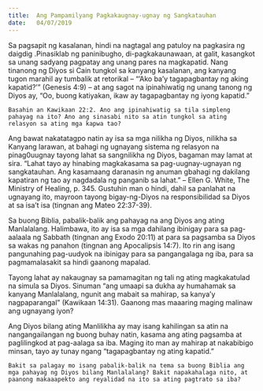 ```yaml
---
title:  Ang Pampamilyang Pagkakaugnay-ugnay ng Sangkatauhan
date:   04/07/2019
---
```


Sa pagsapit ng kasalanan, hindi na nagtagal ang patuloy na pagkasira ng daigdig .Pinasiklab ng paninibugho, di-pagkakaunawaan, at galit, kasangkot sa unang sadyang pagpatay ang unang pares na magkapatid. Nang tinanong ng Diyos si Cain tungkol sa kanyang kasalanan, ang kanyang tugon marahil ay tumbalik at retorikal – “’Ako ba’y tagapagbantay ng aking kapatid?’” (Genesis 4:9) – at ang sagot na ipinahiwatig ng unang tanong ng Diyos ay, “Oo, buong katiyakan, ikaw ay tagapagbantay ng iyong kapatid.”

`Basahin an Kawikaan 22:2. Ano ang ipinahiwatig sa tila simpleng pahayag na ito? Ano ang sinasabi nito sa atin tungkol sa ating relasyon sa ating mga kapwa tao?`

Ang bawat nakatatagpo natin ay isa sa mga nilikha ng Diyos, nilikha sa Kanyang larawan, at bahagi ng ugnayang sistema ng relasyon na pinag0uugnay tayong lahat sa sangnilikha ng Diyos, bagaman may lamat at sira. “Lahat tayo ay hinabing magkakasama sa pag-uugnay-ugnayan ng sangkatauhan. Ang kasamaang daranasin ng anuman gbahagi ng dakilang kapatiran ng tao ay nagdadala ng panganib sa lahat.” – Ellen G. White, The Ministry of Healing, p. 345. Gustuhin man o hindi, dahil sa panlahat na ugnayang ito, mayroon tayong bigay-ng-Diyos na responsibilidad sa Diyos at sa isa’t isa (tingnan ang Mateo 22:37-39).

Sa buong Biblia, pabalik-balik ang pahayag na ang Diyos ang ating Manlalalang. Halimbawa, ito ay isa sa mga dahilang ibinigay para sa pag-aalaala ng Sabbath (tingnan ang Exodo 20:11) at para sa pagsamba sa Diyos sa wakas ng panahon (tingnan ang Apocalipsis 14:7). Ito rin ang isang pangunahing pag-uudyok na ibinigay para sa pangangalaga ng iba, para sa pagmamalasakit sa hindi gaanong mapalad.

Tayong lahat ay nakaugnay sa pamamagitan ng tali ng ating magkakatulad na simula sa Diyos. Sinuman “ang umaapi sa dukha ay humahamak sa kanyang Manlalalang, ngunit ang mabait sa mahirap, sa kanya’y nagpaparangal” (Kawikaan 14:31). Gaanong mas maaaring maging malinaw ang ugnayang iyon?

Ang Diyos bilang ating Manlilikha ay may isang kahilingan sa atin na nangangailangan ng buong buhay natin, kasama ang ating pagsamba at paglilingkod at pag-aalaga sa iba. Maging ito man ay mahirap at nakabibigo minsan, tayo ay tunay ngang “tagapagbantay ng ating kapatid.”

`Bakit sa palagay mo isang pabalik-balik na tema sa buong Biblia ang mga pahayag ng Diyos bilang Manlalalang? Bakit napakahalaga nito, at paanong makaaapekto ang reyalidad na ito sa ating pagtrato sa iba?`